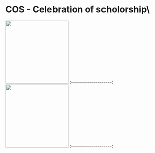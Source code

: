 # COS - Celebration of scholorship\

<img src="https://thumbs2.imgbox.com/ce/db/PKWyN9Gn_t.jpg" width="200">
:--------------------:
<img src="https://thumbs2.imgbox.com/2d/1c/R6EwhPrj_t.jpg" width="200">
:--------------------:
